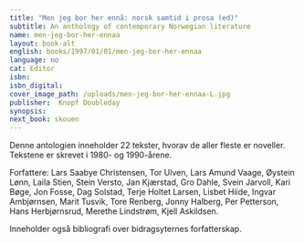 ```yaml
---
title: "Men jeg bor her ennå: norsk samtid i prosa (ed)"
subtitle: An anthology of contemporary Norwegian literature
name: men-jeg-bor-her-ennaa
layout: book-alt
english: books/1997/01/01/men-jeg-bor-her-ennaa
language: no
cat: Editor
isbn:
isbn_digital:
cover_image_path: /uploads/men-jeg-bor-her-ennaa-L.jpg
publisher:  Knopf Doubleday
synopsis:
next_book: skouen
---
```

Denne antologien inneholder 22 tekster, hvorav de aller fleste er noveller. Tekstene er skrevet i 1980- og 1990-årene.

Forfattere: Lars Saabye Christensen, Tor Ulven, Lars Amund Vaage, Øystein Lønn, Laila Stien, Stein Versto, Jan Kjærstad, Gro Dahle, Svein Jarvoll, Kari Bøge, Jon Fosse, Dag Solstad, Terje Holtet Larsen, Lisbet Hiide, Ingvar Ambjørnsen, Marit Tusvik, Tore Renberg, Jonny Halberg, Per Petterson, Hans Herbjørnsrud, Merethe Lindstrøm, Kjell Askildsen.

Inneholder også bibliografi over bidragsyternes forfatterskap.

